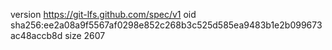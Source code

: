 version https://git-lfs.github.com/spec/v1
oid sha256:ee2a08a9f5567af0298e852c268b3c525d585ea9483b1e2b099673ac48accb8d
size 2607
